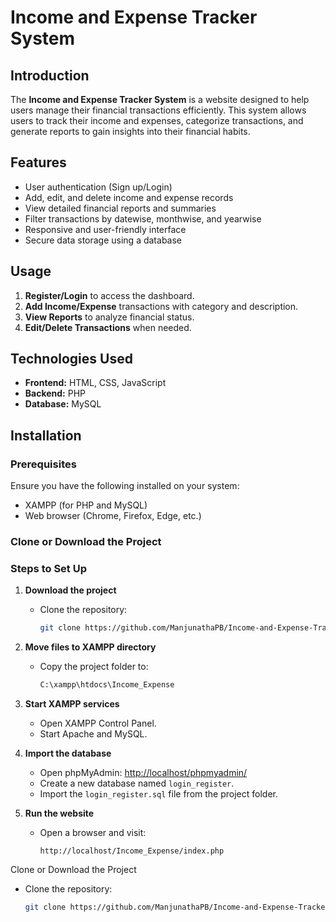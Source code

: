 # Income and Expense Tracker System

## Introduction

The **Income and Expense Tracker System** is a website designed to help users manage their financial transactions efficiently. This system allows users to track their income and expenses, categorize transactions, and generate reports to gain insights into their financial habits.

## Features

- User authentication (Sign up/Login)
- Add, edit, and delete income and expense records
- View detailed financial reports and summaries
- Filter transactions by datewise, monthwise, and yearwise
- Responsive and user-friendly interface
- Secure data storage using a database

## Usage

1. **Register/Login** to access the dashboard.
2. **Add Income/Expense** transactions with category and description.
3. **View Reports** to analyze financial status.
4. **Edit/Delete Transactions** when needed.

## Technologies Used

- **Frontend:** HTML, CSS, JavaScript
- **Backend:** PHP
- **Database:** MySQL

## Installation

### Prerequisites

Ensure you have the following installed on your system:

- XAMPP (for PHP and MySQL)
- Web browser (Chrome, Firefox, Edge, etc.)

### Clone or Download the Project

### Steps to Set Up

1. **Download the project**
   - Clone the repository:
     ```sh
     git clone https://github.com/ManjunathaPB/Income-and-Expense-Tracker.git
     ```

2. **Move files to XAMPP directory**
   - Copy the project folder to:
     ```sh
     C:\xampp\htdocs\Income_Expense
     ```

3. **Start XAMPP services**
   - Open XAMPP Control Panel.
   - Start Apache and MySQL.

4. **Import the database**
   - Open phpMyAdmin: [http://localhost/phpmyadmin/](http://localhost/phpmyadmin/)
   - Create a new database named `login_register`.
   - Import the `login_register.sql` file from the project folder.

5. **Run the website**
   - Open a browser and visit:
     ```
     http://localhost/Income_Expense/index.php
     ```

Clone or Download the Project
   - Clone the repository:
     ```sh
     git clone https://github.com/ManjunathaPB/Income-and-Expense-Tracker.git
     ```



